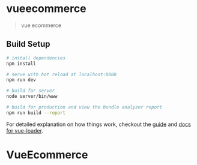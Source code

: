 # vueecommerce

> vue ecommerce

## Build Setup

``` bash
# install dependencies
npm install

# serve with hot reload at localhost:8080
npm run dev

# build for server
node server/bin/www

# build for production and view the bundle analyzer report
npm run build --report
```

For detailed explanation on how things work, checkout the [guide](http://vuejs-templates.github.io/webpack/) and [docs for vue-loader](http://vuejs.github.io/vue-loader).
# VueEcommerce
